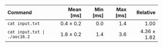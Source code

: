 | Command | Mean [ms] | Min [ms] | Max [ms] | Relative |
|:---|---:|---:|---:|---:|
| `cat input.txt` | 0.4 ± 0.2 | 0.0 | 1.4 | 1.00 |
| `cat input.txt \| ./aoc16.2` | 1.8 ± 0.2 | 1.4 | 3.6 | 4.36 ± 1.82 |
